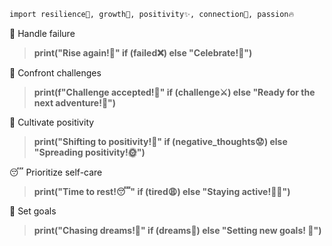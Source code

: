 
```sh
import resilience🌟, growth🌱, positivity✨, connection🤝, passion🔥
```

🌈 Handle failure
>**print("Rise again!🛑" if (failed❌) else "Celebrate!🎉")**

💪 Confront challenges
>**print(f"Challenge accepted!💪" if (challenge⚔) else "Ready for the next adventure!🔄")**

🌟 Cultivate positivity
>**print("Shifting to positivity!🌈" if (negative_thoughts😟) else "Spreading positivity!🌞")**

😴 Prioritize self-care
>**print("Time to rest!😴" if (tired😩) else "Staying active!🏃‍♂")**

🌠 Set goals
>**print("Chasing dreams!🌠" if (dreams💭) else "Setting new goals! 🚀")**
